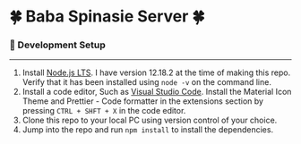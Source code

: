 # :four_leaf_clover: Baba Spinasie Server :four_leaf_clover:

### :radio_button: Development Setup
---------

1. Install [Node.js LTS](https://nodejs.org/en/). I have version 12.18.2 at the time of making this repo. Verify that it has been installed using `node -v` on the command line.
2. Install a code editor, Such as [Visual Studio Code](https://code.visualstudio.com/). Install the Material Icon Theme and Prettier - Code formatter in the extensions section by pressing `CTRL + SHFT + X` in the code editor.
3. Clone this repo to your local PC using version control of your choice.
4. Jump into the repo and run `npm install` to install the dependencies.
